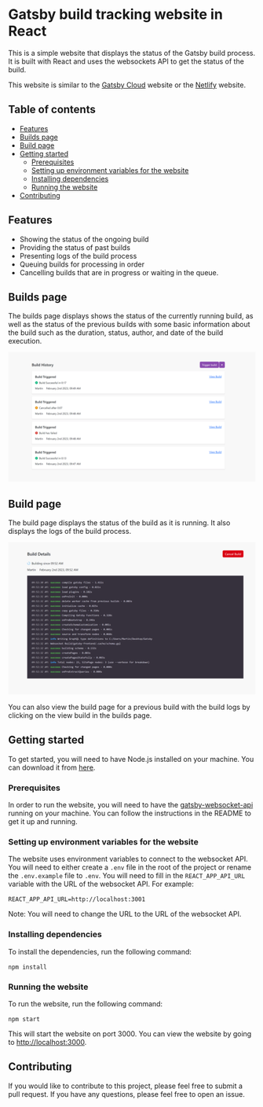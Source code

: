 # Gatsby build tracking website in React

This is a simple website that displays the status of the Gatsby build process. It is built with React and uses the websockets API to get the status of the build.

This website is similar to the [Gatsby Cloud](https://www.gatsbyjs.com/cloud/) website or the [Netlify](https://www.netlify.com/) website.

## Table of contents

- [Features](#features)
- [Builds page](#builds-page)
- [Build page](#build-page)
- [Getting started](#getting-started)
  - [Prerequisites](#prerequisites)
  - [Setting up environment variables for the website](#setting-up-environment-variables-for-the-website)
  - [Installing dependencies](#installing-dependencies)
  - [Running the website](#running-the-website)
- [Contributing](#contributing)

## Features

- Showing the status of the ongoing build
- Providing the status of past builds
- Presenting logs of the build process
- Queuing builds for processing in order
- Cancelling builds that are in progress or waiting in the queue.

## Builds page

The builds page displays shows the status of the currently running build, as well as the status of the previous builds with some basic information about the build such as the duration, status, author, and date of the build execution.

![Builds page](https://github.com/martinholecekmax/gatsby-build-tracking-website/blob/master/public/builds-page.PNG)

## Build page

The build page displays the status of the build as it is running. It also displays the logs of the build process.

![Build page](https://github.com/martinholecekmax/gatsby-build-tracking-website/blob/master/public/build-page.PNG)

You can also view the build page for a previous build with the build logs by clicking on the view build in the builds page.

## Getting started

To get started, you will need to have Node.js installed on your machine. You can download it from [here](https://nodejs.org/en/download/).

### Prerequisites

In order to run the website, you will need to have the [gatsby-websocket-api](https://github.com/martinholecekmax/gatsby-websocket-api) running on your machine. You can follow the instructions in the README to get it up and running.

### Setting up environment variables for the website

The website uses environment variables to connect to the websocket API. You will need to either create a `.env` file in the root of the project or rename the `.env.example` file to `.env`. You will need to fill in the `REACT_APP_API_URL` variable with the URL of the websocket API. For example:

```
REACT_APP_API_URL=http://localhost:3001
```

Note: You will need to change the URL to the URL of the websocket API.

### Installing dependencies

To install the dependencies, run the following command:

```
npm install
```

### Running the website

To run the website, run the following command:

```
npm start
```

This will start the website on port 3000. You can view the website by going to [http://localhost:3000](http://localhost:3000).

## Contributing

If you would like to contribute to this project, please feel free to submit a pull request. If you have any questions, please feel free to open an issue.
